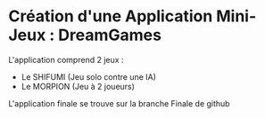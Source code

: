 # Création d'une Application Mini-Jeux : DreamGames
L'application comprend 2 jeux :
- Le SHIFUMI (Jeu solo contre une IA)
- Le MORPION (Jeu à 2 joueurs)

L'application finale se trouve sur la branche Finale de github
